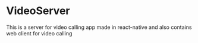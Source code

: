 # VideoServer
This is a server for video calling app made in react-native and also contains web client for video calling
